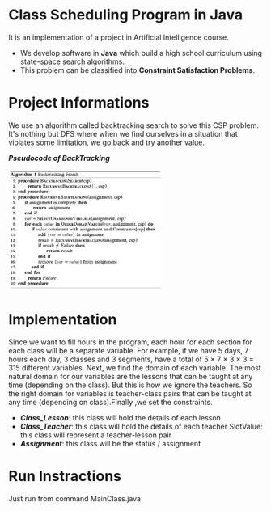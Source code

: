 # Class Scheduling Program in Java

It is an implementation of a project in Artificial Intelligence course.
- We develop software in **Java**  which build a high school curriculum using state-space search algorithms.
- This problem can be classified into **Constraint Satisfaction Problems**.

# Project Informations

We use an algorithm called backtracking search to solve this CSP problem. It's nothing but DFS where when we find ourselves in a situation that violates some limitation, we go back and try another value.

**_Pseudocode of BackTracking_**

<img src="fig1.jpg" width="300" align="center"> 

# Implementation 

Since we want to fill hours in the program, each hour for each section for each class will be a separate variable. For example, if we have 5 days, 7 hours each day, 3 classes and 3 segments, have a total of 5 × 7 × 3 × 3 = 315 different variables. Next, we find the domain of each variable. The most natural domain for our variables are the lessons that can be taught at any time (depending on the class). But this is how we ignore the teachers. So the right domain for variables is teacher-class pairs that can be taught  at any time (depending on class).Finally ,we set the constraints.

- **_Class_Lesson_**: this class will hold the details of each lesson
- **_Class_Teacher_**: this class will hold the details of each teacher SlotValue: this class will represent a teacher-lesson pair
- **_Assignment_**: this class will be the status / assignment

# Run Instractions

Just run from command MainClass.java 



